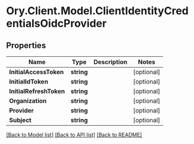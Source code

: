 # Ory.Client.Model.ClientIdentityCredentialsOidcProvider

## Properties

Name | Type | Description | Notes
------------ | ------------- | ------------- | -------------
**InitialAccessToken** | **string** |  | [optional] 
**InitialIdToken** | **string** |  | [optional] 
**InitialRefreshToken** | **string** |  | [optional] 
**Organization** | **string** |  | [optional] 
**Provider** | **string** |  | [optional] 
**Subject** | **string** |  | [optional] 

[[Back to Model list]](../README.md#documentation-for-models) [[Back to API list]](../README.md#documentation-for-api-endpoints) [[Back to README]](../README.md)

